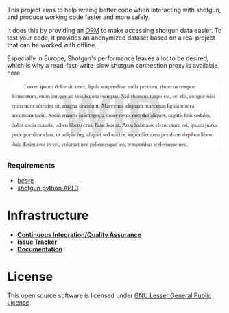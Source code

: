 This project aims to help writing better code when interacting with shotgun, and produce working code faster and more safely.

It does this by providing an [ORM](http://en.wikipedia.org/wiki/Object-relational_mapping) to make accessing shotgun data easier. To test your code, it provides an anonymized dataset based on a real project that can be worked with offline.

Especially in Europe, Shotgun's performance leaves a lot to be desired, which is why a read-fast-write-slow shotgun connection proxy is available here.

![under construction](https://raw.githubusercontent.com/Byron/bcore/master/src/images/wip.png)

### Requirements

* [bcore](https://github.com/Byron/bcore)
* [shotgun python API 3](https://github.com/shotgunsoftware/python-api)

Infrastructure
===============

* **[Continuous Integration/Quality Assurance](https://travis-ci.org/Byron/bshotgun)**
* **[Issue Tracker](https://github.com/Byron/bshotgun/issues)**
* **[Documentation](http://byron.github.io/bshotgun)**

License
=======

This open source software is licensed under [GNU Lesser General Public License](https://github.com/Byron/bcore/blob/master/LICENSE.md)